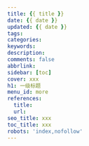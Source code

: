```yaml
---
title: {{ title }}
date: {{ date }}
updated: {{ date }}
tags:
categories: 
keywords: 
description:
comments: false
abbrlink: 
sidebar: [toc]
cover: xxx
h1: 一级标题
menu_id: more
references: 
  title:
  url:
seo_title: xxx
toc_title: xxx
robots: 'index,nofollow'
---
```



